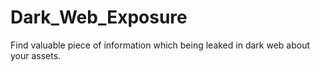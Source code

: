 # Dark_Web_Exposure
Find valuable piece of information which being leaked in dark web about your assets.
